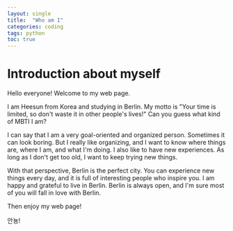 ```yaml
---
layout: single
title:  "Who am I"
categories: coding
tags: python
toc: true
---
```


# Introduction about myself

Hello everyone! Welcome to my web page.

I am Heesun from Korea and studying in Berlin. My motto is "Your time is limited, so don't waste it in other people's lives!" Can you guess what kind of MBTI I am?

I can say that I am a very goal-oriented and organized person.
Sometimes it can look boring. But I really like organizing, and I want to know where things are, where I am, and what I'm doing. I also like to have new experiences. As long as I don't get too old, I want to keep trying new things.

With that perspective, Berlin is the perfect city. You can experience new things every day, and it is full of interesting people who inspire you. I am happy and grateful to live in Berlin. Berlin is always open, and I'm sure most of you will fall in love with Berlin.

Then enjoy my web page!

안뇽!
